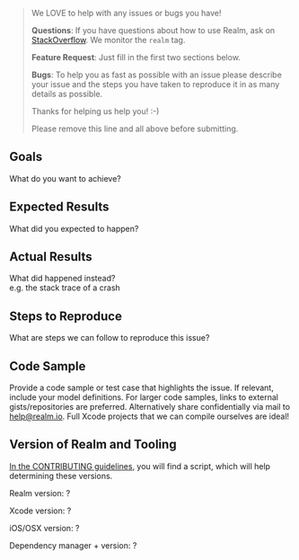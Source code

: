 > We LOVE to help with any issues or bugs you have!
>
> **Questions**: If you have questions about how to use Realm, ask on 
> [StackOverflow](http://stackoverflow.com/questions/ask?tags=realm).
> We monitor the `realm` tag.
>
> **Feature Request**: Just fill in the first two sections below.
>
> **Bugs**: To help you as fast as possible with an issue please describe your issue
> and the steps you have taken to reproduce it in as many details as possible.
>
> Thanks for helping us help you! :-)
>
> Please remove this line and all above before submitting.

## Goals

What do you want to achieve?

## Expected Results

What did you expected to happen?

## Actual Results

What did happened instead?  
e.g. the stack trace of a crash

## Steps to Reproduce

What are steps we can follow to reproduce this issue?

## Code Sample

Provide a code sample or test case that highlights the issue.
If relevant, include your model definitions.
For larger code samples, links to external gists/repositories are preferred.
Alternatively share confidentially via mail to help@realm.io.
Full Xcode projects that we can compile ourselves are ideal!

## Version of Realm and Tooling

[In the CONTRIBUTING guidelines](https://git.io/vgxJO), you will find a script,
which will help determining these versions.

Realm version: ?

Xcode version: ?

iOS/OSX version: ?

Dependency manager + version: ?
